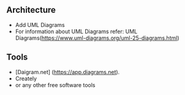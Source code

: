 Architecture
-------------------------
* Add UML Diagrams
* For information about UML Diagrams refer: UML Diagrams(https://www.uml-diagrams.org/uml-25-diagrams.html)

Tools
------------------------
* [Daigram.net] (https://app.diagrams.net).
* Creately
* or any other free software tools
